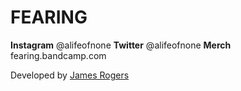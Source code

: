 # FEARING

**Instagram** @alifeofnone
**Twitter** @alifeofnone
**Merch** fearing.bandcamp.com

Developed by [James Rogers](mailto:hello@napacreativeco.com "Contact")